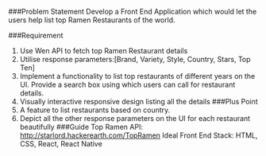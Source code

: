 ###Problem Statement
Develop a Front End Application which would let the users help list top Ramen Restaurants of the world.

###Requirement

1. Use Wen API to fetch top Ramen Restaurant details
2. Utilise response parameters:[Brand, Variety, Style, Country, Stars, Top Ten]
3. Implement a functionality to list top restaurants of different years on the UI. Provide a search box using which users can call for restaurant details.
4. Visually interactive responsive design listing all the details
   ###Plus Point
5. A feature to list restaurants based on country.
6. Depict all the other response parameters on the UI for each restaurant beautifully
   ###Guide
   Top Ramen API: http://starlord.hackerearth.com/TopRamen
   Ideal Front End Stack: HTML, CSS, React, React Native
